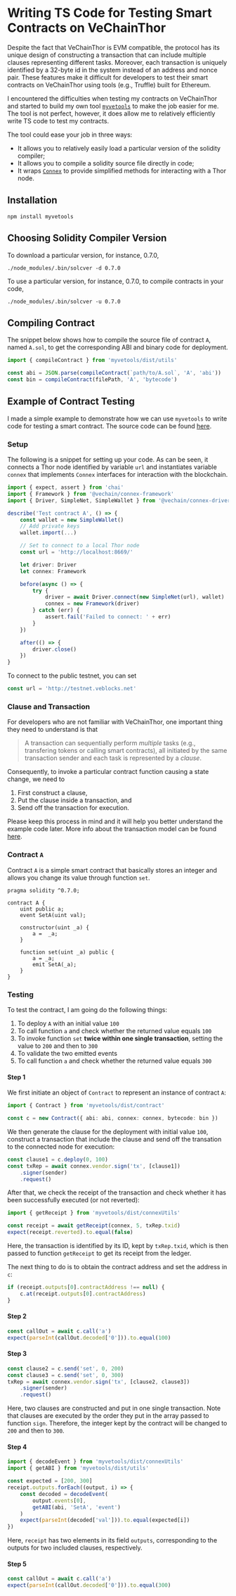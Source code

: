# Writing TS Code for Testing Smart Contracts on VeChainThor

Despite the fact that VeChainThor is EVM compatible, the protocol has its unique design of constructing a transaction that can include multiple clauses representing different tasks. Moreover, each transaction is uniquely identified by a 32-byte id in the system instead of an address and nonce pair. These features make it difficult for developers to test their smart contracts on VeChainThor using tools (e.g., Truffle) built for Ethereum.

I encountered the difficulties when testing my contracts on VeChainThor and started to build my own tool [`myvetools`](https://github.com/zzGHzz/MyVeTools) to make the job easier for me. The tool is not perfect, however, it does allow me to relatively efficiently write TS code to test my contracts.

The tool could ease your job in three ways:

* It allows you to relatively easily load a particular version of the solidity compiler;
* It allows you to compile a solidity source file directly in code;
* It wraps [`Connex`](https://github.com/vechain/connex) to provide simplified methods for interacting with a Thor node.

## Installation

```
npm install myvetools
```

## Choosing Solidity Compiler Version

To download a particular version, for instance, 0.7.0, 

```
./node_modules/.bin/solcver -d 0.7.0
```

To use a particular version, for instance, 0.7.0, to compile contracts in your code,

```
./node_modules/.bin/solcver -u 0.7.0
```

## Compiling Contract

The snippet below shows how to compile the source file of contract `A`, named `A.sol`, to get the corresponding ABI and binary code for deployment.

```ts
import { compileContract } from 'myvetools/dist/utils'

const abi = JSON.parse(compileContract(`path/to/A.sol`, 'A', 'abi'))
const bin = compileContract(filePath, 'A', 'bytecode')
```

## Example of Contract Testing

I made a simple example to demonstrate how we can use `myvetools` to write code for testing a smart contract. The source code can be found [here](https://github.com/zzGHzz/myvetools-demo).

### Setup

The following is a snippet for setting up your code. As can be seen, it connects a Thor node identified by variable `url` and instantiates variable `connex` that implements `Connex` interfaces for interaction with the blockchain. 

```typescript
import { expect, assert } from 'chai'
import { Framework } from '@vechain/connex-framework'
import { Driver, SimpleNet, SimpleWallet } from '@vechain/connex-driver'

describe('Test contract A', () => {
	const wallet = new SimpleWallet()
	// Add private keys
	wallet.import(...)

	// Set to connect to a local Thor node
	const url = 'http://localhost:8669/'

	let driver: Driver
	let connex: Framework

	before(async () => {
		try {
			driver = await Driver.connect(new SimpleNet(url), wallet)
			connex = new Framework(driver)
		} catch (err) {
			assert.fail('Failed to connect: ' + err)
		}
	})

	after(() => {
		driver.close()
	})
}
```

To connect to the public testnet, you can set

```ts
const url = 'http://testnet.veblocks.net'
```

### Clause and Transaction

For developers who are not familiar with VeChainThor, one important thing they need to understand is that 

> A transaction can sequentially perform *multiple* tasks (e.g., transfering tokens or calling smart contracts), all initiated by the same transaction sender and each task is represented by a *clause*.

Consequently, to invoke a particular contract function causing a state change, we need to 

1. First construct a clause,
2. Put the clause inside a transaction, and
3. Send off the transaction for execution.

Please keep this process in mind and it will help you better understand the example code later. More info about the transaction model can be found [here](https://docs.vechain.org/thor/learn/transaction-model.html).

### Contract `A`

Contract `A` is a simple smart contract that basically stores an integer and allows you change its value through function `set`.

```solidity
pragma solidity ^0.7.0;

contract A {
	uint public a;
	event SetA(uint val);

	constructor(uint _a) {
		a =  _a;
	}

	function set(uint _a) public {
		a = _a;
		emit SetA(_a);
	}
}
```
### Testing

To test the contract, I am going do the following things:

1. To deploy `A` with an initial value `100`
2. To call function `a` and check whether the returned value equals `100`
3. To invoke function `set` **twice within one single transaction**, setting the value to `200` and then to `300`
4. To validate the two emitted events
5. To call function `a` and check whether the returned value equals `300`

#### Step 1

We first initiate an object of `Contract` to represent an instance of contract `A`:

```ts
import { Contract } from 'myvetools/dist/contract'

const c = new Contract({ abi: abi, connex: connex, bytecode: bin })
```

We then generate the clause for the deployment with initial value `100`, construct a transaction that include the clause and send off the transation to the connected node for execution:

```ts
const clause1 = c.deploy(0, 100)
const txRep = await connex.vendor.sign('tx', [clause1])
	.signer(sender)
	.request()
```

After that, we check the receipt of the transaction and check whether it has been successfully executed (or not reverted):

```ts
import { getReceipt } from 'myvetools/dist/connexUtils'

const receipt = await getReceipt(connex, 5, txRep.txid)
expect(receipt.reverted).to.equal(false)
```

Here, the transaction is identified by its ID, kept by `txRep.txid`, which is then passed to function `getReceipt` to get its receipt from the ledger.

The next thing to do is to obtain the contract address and set the address in `c`:

```ts
if (receipt.outputs[0].contractAddress !== null) {
	c.at(receipt.outputs[0].contractAddress)
}
```

#### Step 2

```ts
const callOut = await c.call('a')
expect(parseInt(callOut.decoded['0'])).to.equal(100)
```

#### Step 3

```ts
const clause2 = c.send('set', 0, 200)
const clause3 = c.send('set', 0, 300)
txRep = await connex.vendor.sign('tx', [clause2, clause3])
	.signer(sender)
	.request()
```

Here, two clauses are constructed and put in one single transaction. Note that clauses are executed by the order they put in the array passed to function `sign`. Therefore, the integer kept by the contract will be changed to `200` and then to `300`.

#### Step 4

```ts
import { decodeEvent } from 'myvetools/dist/connexUtils'
import { getABI } from 'myvetools/dist/utils'

const expected = [200, 300]
receipt.outputs.forEach((output, i) => {
	const decoded = decodeEvent(
		output.events[0],
		getABI(abi, 'SetA', 'event')
	)
	expect(parseInt(decoded['val'])).to.equal(expected[i])
})
```

Here, `receipt` has two elements in its field `outputs`, corresponding to the outputs for two included clauses, respectively.

#### Step 5

```ts
const callOut = await c.call('a')
expect(parseInt(callOut.decoded['0'])).to.equal(300)
```

